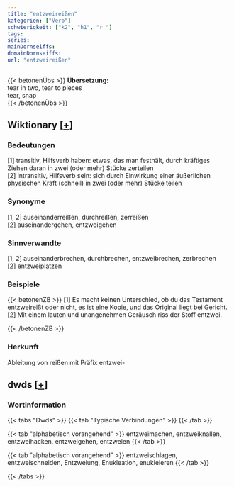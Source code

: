 ```yaml
---
title: "entzweireißen"
kategorien: ["Verb"]
schwierigkeit: ["k2", "h1", "r_"]
tags:
series:
mainDornseiffs:
domainDornseiffs:
url: "entzweireißen"
---
```


{{< betonenÜbs >}}
**Übersetzung:**  
tear in two, tear to pieces  
tear, snap  
{{< /betonenÜbs >}}

## Wiktionary [[+](https://de.wiktionary.org/wiki/entzweireißen)]

### Bedeutungen
[1] transitiv, Hilfsverb haben: etwas, das man festhält, durch kräftiges Ziehen daran in zwei (oder mehr) Stücke zerteilen  
[2] intransitiv, Hilfsverb sein: sich durch Einwirkung einer äußerlichen physischen Kraft (schnell) in zwei (oder mehr) Stücke teilen  

### Synonyme
[1, 2] auseinanderreißen, durchreißen, zerreißen  
[2] auseinandergehen, entzweigehen  

### Sinnverwandte
[1, 2] auseinanderbrechen, durchbrechen, entzweibrechen, zerbrechen  
[2] entzweiplatzen  

### Beispiele
{{< betonenZB >}}
[1] Es macht keinen Unterschied, ob du das Testament entzweireißt oder nicht, es ist eine Kopie, und das Original liegt bei Gericht.  
[2] Mit einem lauten und unangenehmen Geräusch riss der Stoff entzwei.  

{{< /betonenZB >}}
### Herkunft
Ableitung von reißen mit Präfix entzwei-  



## dwds [[+](https://www.dwds.de/wb/entzweireißen)]

### Wortinformation
{{< tabs "Dwds" >}}
{{< tab "Typische Verbindungen" >}}
{{< /tab >}}

{{< tab "alphabetisch vorangehend" >}}
entzweimachen, entzweiknallen, entzweihacken, entzweigehen, entzweien
{{< /tab >}}

{{< tab "alphabetisch vorangehend" >}}
entzweischlagen, entzweischneiden, Entzweiung, Enukleation, enukleieren
{{< /tab >}}

{{< /tabs >}}

